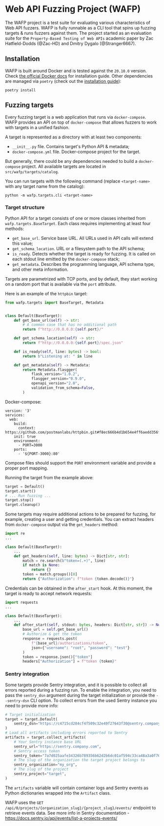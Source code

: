 # Web API Fuzzing Project (WAFP)

The WAFP project is a test suite for evaluating various characteristics of Web API fuzzers.
WAFP is fully runnable as a CLI tool that spins up fuzzing targets & runs fuzzers against them.
The project started as an evaluation suite for the `Property-Based Testing of Web APIs` academic paper by Zac Hatfield-Dodds (@Zac-HD) and Dmitry Dygalo (@Stranger6667).

## Installation

WAFP is built around Docker and is tested against the `20.10.0` version. Check [the official Docker docs](https://docs.docker.com/get-docker/) for installation guide.
Other dependencies are managed via `poetry` (check out the [installation guide](https://github.com/sdispater/poetry#installation)):

```
poetry install
```

## Fuzzing targets

Every fuzzing target is a web application that runs via `docker-compose`. WAFP provides an API on top of
`docker-compose` that allows fuzzers to work with targets in a unified fashion.

A target is represented as a directory with at least two components:

- `__init__.py` file. Contains target's Python API & metadata;
- `docker-compose.yml` file. Docker-compose project for the target.

But generally, there could be any dependencies needed to build a `docker-compose` project.
All available targets are located in `src/wafp/targets/catalog`.

You can run targets with the following command (replace `<target-name>` with any target name from the catalog):

```
python -m wafp.targets.cli <target-name>
```

### Target structure

Python API for a target consists of one or more classes inherited from `wafp.targets.BaseTarget`. Each class requires
implementing at least four methods:

- `get_base_url`. Service base URL. All URLs used in API calls will extend this value;
- `get_schema_location`. URL or a filesystem path to the API schema;
- `is_ready`. Detects whether the target is ready for fuzzing. It is called on each stdout line emitted by the `docker-compose` stack;
- `get_metadata`. Describes the programming language, API schema type, and other meta information.

Targets are parametrized with TCP ports, and by default, they start working on a random port that is available via the `port` attribute.

Here is an example of the `httpbin` target:

```python
from wafp.targets import BaseTarget, Metadata


class Default(BaseTarget):
    def get_base_url(self) -> str:
        # A common case that has no additional path
        return f"http://0.0.0.0:{self.port}/"

    def get_schema_location(self) -> str:
        return f"http://0.0.0.0:{self.port}/spec.json"

    def is_ready(self, line: bytes) -> bool:
        return b"Listening at: " in line

    def get_metadata(self) -> Metadata:
        return Metadata.flasgger(
            flask_version="1.0.2",
            flasgger_version="0.9.0",
            openapi_version="2.0",
            validation_from_schema=False,
        )
```

Docker-compose:

```
version: '3'
services:
  web:
    build:
      context: https://github.com/postmanlabs/httpbin.git#f8ec666b4d1b654e4ff6aedd356f510dcac09f83
    init: true
    environment:
      - PORT=3000
    ports:
      - '${PORT-3000}:80'
```

Compose files should support the `PORT` environment variable and provide a proper port mapping.

Running the target from the example above:

```python
target = Default()
target.start()
# ... Run fuzzing ...
target.stop()
target.cleanup()
```

Some targets may require additional actions to be prepared for fuzzing, for example, creating a user and getting credentials.
You can extract headers from `docker-compose` output via the `get_headers` method:

```python
import re
...

class Default(BaseTarget):
    ...
    def get_headers(self, line: bytes) -> Dict[str, str]:
        match = re.search(b"token=(.+)", line)
        if match is None:
            return {}
        token = match.groups()[0]
        return {"Authorization": f"token {token.decode()}"}
```

Credentials can be obtained in the `after_start` hook. At this moment, the target is ready to accept network requests:

```python
import requests
...

class Default(BaseTarget):
    ...
    def after_start(self, stdout: bytes, headers: Dict[str, str]) -> None:
        base_url = self.get_base_url()
        # Authorize & get the token
        response = requests.post(
            f"{base_url}/authorizations/token",
            json={"username": "root", "password": "test"}
        )
        token = response.json()["token"]
        headers["Authorization"] = f"token {token}"
```

### Sentry integration

Some targets provide Sentry integration, and it is possible to collect all errors reported during a fuzzing run.
To enable the integration, you need to pass the `sentry_dsn` argument during the target initialization or provide the `--sentry-dsn` CLI option.
To collect errors from the used Sentry instance you need to provide more info:

```python
# Target initialization
target = target.Default(
    sentry_dsn="https://c4715cd284cf4f509c32e49f27643f30@sentry.company.com/42"
)
# Load all artifacts including errors reported to Sentry
artifacts = target.collect_artifacts(
    # Your Sentry instance base URL
    sentry_url="https://sentry.company.com",
    # Sentry access token
    sentry_token="7a7d025aafe34326b789356b62d2b6dc01af594c33ca48a3a0f76421a137ef9a",
    # The slug of the organization the target project belongs to
    sentry_organization="my_org",
    # The slug of the project
    sentry_project="target",
)
```

The `artifacts` variable will contain container logs and Sentry events as Python dictionaries wrapped into the `Artifact` class.

WAFP uses the `GET /api/0/projects/{organization_slug}/{project_slug}/events/` endpoint to retrieve events data.
See more info in Sentry documentation - https://docs.sentry.io/api/events/list-a-projects-events/
